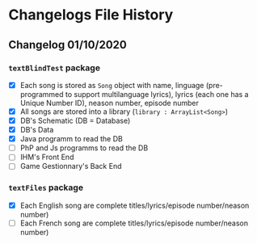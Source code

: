 # Changelogs File History
## Changelog 01/10/2020

### ``textBlindTest`` package

* [x] Each song is stored as ``Song`` object with name, linguage (pre-programmed to support multilanguage lyrics), lyrics (each one has a Unique Number ID), neason number, episode number
* [x] All songs are stored into a library (``library : ArrayList<Song>``)
* [x] DB's Schematic (DB = Database)
* [x] DB's Data
* [x] Java programm to read the DB
* [ ] PhP and Js programms to read the DB
* [ ] IHM's Front End
* [ ] Game Gestionnary's Back End

###  ``textFiles`` package

* [x] Each English song are complete titles/lyrics/episode number/neason number)
* [ ] Each French song are complete titles/lyrics/episode number/neason number)